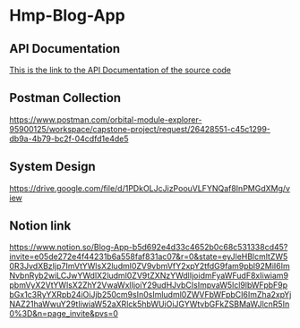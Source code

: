 # Hmp-Blog-App


## API Documentation 
[This is the link to the API Documentation of the source code](https://documenter.getpostman.com/view/2s9YC8uqZ1?version=latest)

## Postman Collection 
https://www.postman.com/orbital-module-explorer-95900125/workspace/capstone-project/request/26428551-c45c1299-db9a-4b79-bc2f-04cdfd1e4de5

## System Design
https://drive.google.com/file/d/1PDkOLJcJizPoouVLFYNQaf8InPMGdXMg/view

## Notion link
https://www.notion.so/Blog-App-b5d692e4d33c4652b0c68c531338cd45?invite=e05de272e4f44231b6a558faf831ac07&r=0&state=eyJleHBlcmltZW50R3JvdXBzIjp7ImVtYWlsX2ludml0ZV9vbmVfY2xpY2tfdG9fam9pbl92MiI6ImNvbnRyb2wiLCJwYWdlX2ludml0ZV9tZXNzYWdlIjoidmFyaWFudF8xIiwiam9pbmVyX2VtYWlsX2ZhY2VwaWxlIjoiY29udHJvbCIsImpvaW5lcl9lbWFpbF9pbGx1c3RyYXRpb24iOiJjb250cm9sIn0sImludml0ZWVFbWFpbCI6ImZha2xpYjNAZ21haWwuY29tIiwiaW52aXRlck5hbWUiOiJGYWtvbGFkZSBMaWJlcnR5In0%3D&n=page_invite&pvs=0
